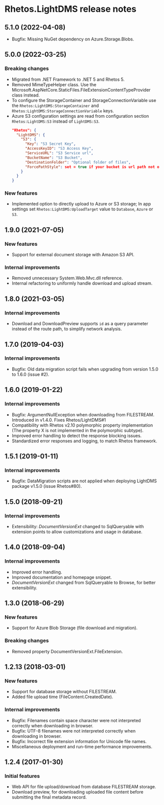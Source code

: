 # Rhetos.LightDMS release notes

## 5.1.0 (2022-04-08)

* Bugfix: Missing NuGet dependency on Azure.Storage.Blobs.

## 5.0.0 (2022-03-25)

### Breaking changes

* Migrated from .NET Framework to .NET 5 and Rhetos 5.
* Removed MimeTypeHelper class. Use the Microsoft.AspNetCore.StaticFiles.FileExtensionContentTypeProvider class instead.
* To configure the StorageContainer and StorageConnectionVariable use the `Rhetos:LightDMS:StorageContainer` and `Rhetos:LightDMS:StorageConnectionVariable` keys.
* Azure S3 configuration settings are read from configuration section `Rhetos:LightDMS:S3` instead of `LightDMS:S3`.
  ```json
  "Rhetos": {
    "LightDMS": {
      "S3": {
        "Key": "S3 Secret Key",
        "AccessKeyID": "S3 Access Key",
        "ServiceURL": "S3 Service url",
        "BucketName": "S3 Bucket",
        "DestinationFolder": "Optional folder of files",
        "ForcePathStyle": set = true if your bucket is url path not on subdomain
      }
    }
  }
  ```

### New features

* Implemented option to directly upload to Azure or S3 storage;
  In app settings set `Rhetos:LightDMS:UploadTarget` value to `Database`, `Azure` or `S3`.

## 1.9.0 (2021-07-05)

### New features

* Support for external document storage with Amazon S3 API.

### Internal improvements

* Removed unnecessary System.Web.Mvc.dll reference.
* Internal refactoring to uniformly handle download and upload stream.

## 1.8.0 (2021-03-05)

### Internal improvements

* Download and DownloadPreview supports `id` as a query parameter instead of the route path, to simplify network analysis.

## 1.7.0 (2019-04-03)

### Internal improvements

* Bugfix: Old data migration script fails when upgrading from version 1.5.0 to 1.6.0 (issue #2).

## 1.6.0 (2019-01-22)

### Internal improvements

* Bugfix: ArgumentNullException when downloading from FILESTREAM.
  Introduced in v1.4.0.
  Fixes Rhetos/LightDMS#1
* Compatibility with Rhetos v2.10 polymorphic property implementation (The property X is not implemented in the polymorphic subtype).
* Improved error handling to detect the response blocking issues.
* Standardized error responses and logging, to match Rhetos framework.

## 1.5.1 (2019-01-11)

### Internal improvements

* Bugfix: DataMigration scripts are not applied when deploying LightDMS package v1.5.0 (issue Rhetos#80).

## 1.5.0 (2018-09-21)

### Internal improvements

* Extensibility: *DocumentVersionExt* changed to SqlQueryable with extension points to allow customizations and usage in database.

## 1.4.0 (2018-09-04)

### Internal improvements

* Improved error handling.
* Improved documentation and homepage snippet.
* *DocumentVersionExt* changed from SqlQueryable to Browse, for better extensibility.

## 1.3.0 (2018-06-29)

### New features

* Support for Azure Blob Storage (file download and migration).

### Breaking changes

* Removed property DocumentVersionExt.FileExtension.

## 1.2.13 (2018-03-01)

### New features

* Support for database storage without FILESTREAM.
* Added file upload time (FileContent.CreatedDate).

### Internal improvements

* Bugfix: Filenames contain space character were not interpreted correctly when downloading in browser.
* Bugfix: UTF-8 filenames were not interpreted correctly when downloading in browser.
* Bugfix: Incorrect file extension information for Unicode file names.
* Miscellaneous deployment and run-time performance improvements.

## 1.2.4 (2017-01-30)

### Initial features

* Web API for file upload/download from database FILESTREAM storage.
* Download preview, for downloading uploaded file content before submitting the final metadata record.
